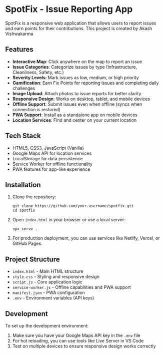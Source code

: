 # SpotFix - Issue Reporting App

SpotFix is a responsive web application that allows users to report issues and earn points for their contributions. This project is created by Akash Vishwakarma

## Features

- **Interactive Map**: Click anywhere on the map to report an issue
- **Issue Categories**: Categorize issues by type (Infrastructure, Cleanliness, Safety, etc.)
- **Severity Levels**: Mark issues as low, medium, or high priority
- **Gamification**: Earn Fix Points for reporting issues and completing daily challenges
- **Image Upload**: Attach photos to issue reports for better clarity
- **Responsive Design**: Works on desktop, tablet, and mobile devices
- **Offline Support**: Submit issues even when offline (syncs when connection is restored)
- **PWA Support**: Install as a standalone app on mobile devices
- **Location Services**: Find and center on your current location

## Tech Stack

- HTML5, CSS3, JavaScript (Vanilla)
- Google Maps API for location services
- LocalStorage for data persistence
- Service Worker for offline functionality
- PWA features for app-like experience

## Installation

1. Clone the repository:

   ```
   git clone https://github.com/your-username/spotfix.git
   cd spotfix
   ```

2. Open `index.html` in your browser or use a local server:

   ```
   npx serve .
   ```

3. For production deployment, you can use services like Netlify, Vercel, or GitHub Pages.

## Project Structure

- `index.html` - Main HTML structure
- `style.css` - Styling and responsive design
- `script.js` - Core application logic
- `service-worker.js` - Offline capabilities and PWA support
- `manifest.json` - PWA configuration
- `.env` - Environment variables (API keys)

## Development

To set up the development environment:

1. Make sure you have your Google Maps API key in the `.env` file
2. For hot reloading, you can use tools like Live Server in VS Code
3. Test on multiple devices to ensure responsive design works correctly
